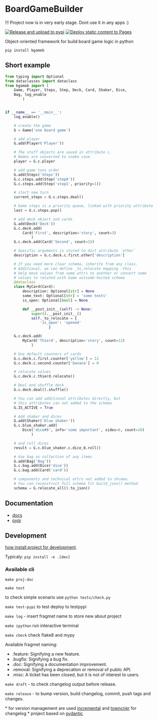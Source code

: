 # BoardGameBuilder

!!! Project now is in very early stage. Dont use it in any apps :)

[![Release and upload to pypi](https://github.com/KonstantinKlepikov/BoardGameBuilder/actions/workflows/release.yml/badge.svg)](https://github.com/KonstantinKlepikov/BoardGameBuilder/actions/workflows/release.yml)
[![Deploy static content to Pages](https://github.com/KonstantinKlepikov/BoardGameBuilder/actions/workflows/build-docs.yml/badge.svg)](https://github.com/KonstantinKlepikov/BoardGameBuilder/actions/workflows/build-docs.yml)

Object-oriented framework for build board game logic in python

`pip install bgameb`

## Short example

```python
from typing import Optional
from dataclasses import dataclass
from bgameb import (
    Game, Player, Steps, Step, Deck, Card, Shaker, Dice,
    Bag, log_enable
        )


if __name__ == '__main__':
    log_enable()

    # create the game
    G = Game('one board game')

    # add player
    G.add(Player('Player'))

    # The stuff objects are saved in attribute c.
    # Names are converted to snake case
    player = G.c.player

    # add game tuns order
    G.add(Steps('Steps'))
    G.c.steps.add(Step('step0'))
    G.c.steps.add(Step('step1', priority=1))

    # start new turn
    current_steps = G.c.steps.deal()

    # Game steps is a priority queue, linked with priority attribute
    last = G.c.steps.pop()

    # add deck object and cards
    G.add(Deck('Deck'))
    G.c.deck.add(
        Card('First', description='story', count=3)
            )
    G.c.deck.add(Card('Second', count=1))

    # Specific arguments is stored to dict attribute `other`
    description = G.c.deck.c.first.other['description']

    # If you need more clear schema, inherite from any class.
    # Additional, we can define _to_relocate mapping -this
    # help move values from some attrs to another or convert some
    # values to related with Game outsade-hosted schema
    @dataclass
    class MyCard(Card):
        description: Optional[str] = None
        some_text: Optional[str] = 'some texts'
        is_open: Optional[bool] = None

        def __post_init__(self) -> None:
            super().__post_init__()
            self._to_relocate = {
                'is_open': 'opened'
                    }

    G.c.deck.add(
        MyCard('Thierd', description='story', count=12)
            )

    # Use default counters of cards
    G.c.deck.c.first.counter['yellow'] = 12
    G.c.deck.c.second.counter['banana'] = 0

    # relocate values
    G.c.deck.c.thierd.relocate()

    # Deal and shuffle deck
    G.c.deck.deal().shuffle()

    # You can add additional attributes directly, but
    # this attributes can not added to the schema
    G.IS_ACTIVE = True

    # Add shaker and dices
    G.add(Shaker('blue shaker'))
    G.c.blue_shaker.add(
        Dice('dice#8', info='some important', sides=8, count=10)
            )

    # and roll dices
    result = G.c.blue_shaker.c.dice_8.roll()

    # Use bag as collection of any items
    G.add(Bag('Bag'))
    G.c.bag.add(Dice('dice'))
    G.c.bag.add(Card('card'))

    # components and technical attrs not added to shcema.
    # You can reconstruct full schema fit build_json() method
    schema = G.relocate_all().to_json()
```

## Documentation

- [docs](https://konstantinklepikov.github.io/BoardGameBuilder/)
- [pypi](https://pypi.org/project/bgameb/)

## Development

[how install project for development](https://konstantinklepikov.github.io/BoardGameBuilder/usage.html).

Typicaly: `pip install -e .[dev]`

### Available cli

`make proj-doc`

`make test`

to check simple scenario use `python tests/check.py`

`make test-pypi` to test deploy to testpypi

`make log` - insert fragmet name to store new about project

`make ipython` run interactive terminal

`make check` check flake8 and mypy

Available fragmet naming:

- .feature: Signifying a new feature.
- .bugfix: Signifying a bug fix.
- .doc: Signifying a documentation improvement.
- .removal: Signifying a deprecation or removal of public API.
- .misc: A ticket has been closed, but it is not of interest to users.

`make draft` - to check changelog output before release.

`make release` - to bump version, build changelog, commit, push tags and changes.

\* for version management are used [incremental](https://github.com/twisted/incremental) and [towncrier](https://pypi.org/project/towncrier/) for changelog
\* project based on [pydantic](https://github.com/pydantic/pydantic)
